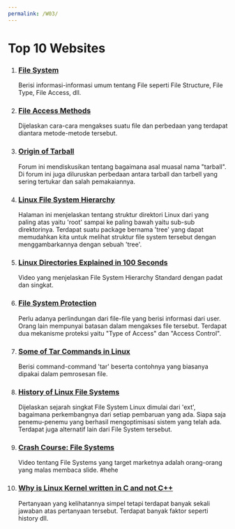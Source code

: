 ```yaml
---
permalink: /W03/
---
```


# Top 10 Websites  

1. ### [File System](https://www.tutorialspoint.com/operating_system/os_file_system.htm)
    Berisi informasi-informasi umum tentang File seperti File Structure, File Type, File Access, dll.

2. ### [File Access Methods](https://www.geeksforgeeks.org/file-access-methods-in-operating-system/)
    Dijelaskan cara-cara mengakses suatu file dan perbedaan yang terdapat diantara metode-metode tersebut.

3. ### [Origin of Tarball](https://retrocomputing.stackexchange.com/questions/7646/origin-of-tarball)
    Forum ini mendiskusikan tentang bagaimana asal muasal nama "tarball". Di forum ini juga diluruskan perbedaan antara tarball dan tarbell yang sering tertukar dan salah pemakaiannya.

4. ### [Linux File System Hierarchy](https://linuxhint.com/linux-file-system-hierarchy/)
    Halaman ini menjelaskan tentang struktur direktori Linux dari yang paling atas yaitu 'root' sampai ke paling bawah yaitu sub-sub direktorinya. Terdapat suatu package bernama 'tree' yang dapat memudahkan kita untuk melihat struktur file system tersebut dengan menggambarkannya dengan sebuah 'tree'.

5. ### [Linux Directories Explained in 100 Seconds](https://www.youtube.com/watch?v=42iQKuQodW4)
    Video yang menjelaskan File System Hierarchy Standard dengan padat dan singkat.

6. ### [File System Protection](https://www.geeksforgeeks.org/protection-in-file-system/)
    Perlu adanya perlindungan dari file-file yang berisi informasi dari user. Orang lain mempunyai batasan dalam mengakses file tersebut. Terdapat dua mekanisme proteksi yaitu "Type of Access" dan "Access Control".

7. ### [Some of Tar Commands in Linux](https://www.tecmint.com/18-tar-command-examples-in-linux/)
    Berisi command-command 'tar' beserta contohnya yang biasanya dipakai dalam pemrosesan file.

8. ### [History of Linux File Systems](https://opensource.com/article/18/4/ext4-filesystem)
    Dijelaskan sejarah singkat File System Linux dimulai dari 'ext', bagaimana perkembangnya dari setiap pembaruan yang ada. Siapa saja penemu-penemu yang berhasil mengoptimisasi sistem yang telah ada. Terdapat juga alternatif lain dari File System tersebut.

9. ### [Crash Course: File Systems](https://opensource.com/article/19/3/virtual-filesystems-linux)
    Video tentang File Systems yang target marketnya adalah orang-orang yang malas membaca slide. #hehe

10. ### [Why is Linux Kernel written in C and not C++](https://www.quora.com/Why-is-Linux-kernel-written-in-C-and-not-C++-given-that-C++-is-more-flexible-and-one-can-write-C-code-in-C++-as-well#:~:text=Open%20in%20App-,Why%20is%20Linux%20kernel%20written%20in%20C%20and%20not%20C%2B%2B,code%20in%20C%2B%2B%20as%20well%3F&text=The%20obvious%20answer%20as%20to,support%20the%20development%20of%20Unix.)
    Pertanyaan yang kelihatannya simpel tetapi terdapat banyak sekali jawaban atas pertanyaan tersebut. Terdapat banyak faktor seperti history dll.